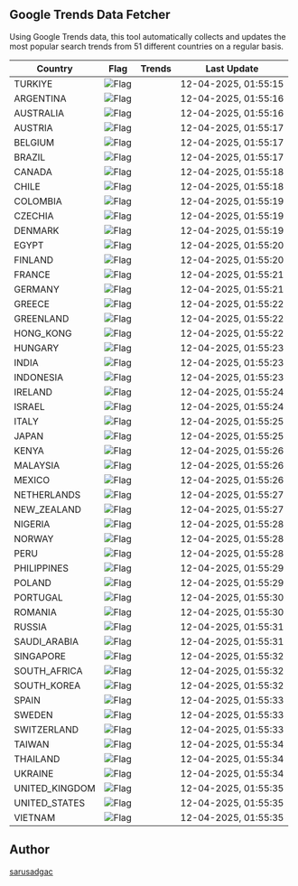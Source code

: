 
## Google Trends Data Fetcher

Using Google Trends data, this tool automatically collects and updates the most popular search trends from 51 different countries on a regular basis.


| Country | Flag | Trends | Last Update |
| --- | --- | --- | --- |
| TURKIYE | ![Flag](https://flagcdn.com/16x12/tr.png) |  | 12-04-2025, 01:55:15 |
| ARGENTINA | ![Flag](https://flagcdn.com/16x12/ar.png) |  | 12-04-2025, 01:55:16 |
| AUSTRALIA | ![Flag](https://flagcdn.com/16x12/au.png) |  | 12-04-2025, 01:55:16 |
| AUSTRIA | ![Flag](https://flagcdn.com/16x12/at.png) |  | 12-04-2025, 01:55:17 |
| BELGIUM | ![Flag](https://flagcdn.com/16x12/be.png) |  | 12-04-2025, 01:55:17 |
| BRAZIL | ![Flag](https://flagcdn.com/16x12/br.png) |  | 12-04-2025, 01:55:17 |
| CANADA | ![Flag](https://flagcdn.com/16x12/ca.png) |  | 12-04-2025, 01:55:18 |
| CHILE | ![Flag](https://flagcdn.com/16x12/cl.png) |  | 12-04-2025, 01:55:18 |
| COLOMBIA | ![Flag](https://flagcdn.com/16x12/co.png) |  | 12-04-2025, 01:55:19 |
| CZECHIA | ![Flag](https://flagcdn.com/16x12/cz.png) |  | 12-04-2025, 01:55:19 |
| DENMARK | ![Flag](https://flagcdn.com/16x12/dk.png) |  | 12-04-2025, 01:55:19 |
| EGYPT | ![Flag](https://flagcdn.com/16x12/eg.png) |  | 12-04-2025, 01:55:20 |
| FINLAND | ![Flag](https://flagcdn.com/16x12/fi.png) |  | 12-04-2025, 01:55:20 |
| FRANCE | ![Flag](https://flagcdn.com/16x12/fr.png) |  | 12-04-2025, 01:55:21 |
| GERMANY | ![Flag](https://flagcdn.com/16x12/de.png) |  | 12-04-2025, 01:55:21 |
| GREECE | ![Flag](https://flagcdn.com/16x12/gr.png) |  | 12-04-2025, 01:55:22 |
| GREENLAND | ![Flag](https://flagcdn.com/16x12/gl.png) |  | 12-04-2025, 01:55:22 |
| HONG_KONG | ![Flag](https://flagcdn.com/16x12/hk.png) |  | 12-04-2025, 01:55:22 |
| HUNGARY | ![Flag](https://flagcdn.com/16x12/hu.png) |  | 12-04-2025, 01:55:23 |
| INDIA | ![Flag](https://flagcdn.com/16x12/in.png) |  | 12-04-2025, 01:55:23 |
| INDONESIA | ![Flag](https://flagcdn.com/16x12/id.png) |  | 12-04-2025, 01:55:23 |
| IRELAND | ![Flag](https://flagcdn.com/16x12/ie.png) |  | 12-04-2025, 01:55:24 |
| ISRAEL | ![Flag](https://flagcdn.com/16x12/il.png) |  | 12-04-2025, 01:55:24 |
| ITALY | ![Flag](https://flagcdn.com/16x12/it.png) |  | 12-04-2025, 01:55:25 |
| JAPAN | ![Flag](https://flagcdn.com/16x12/jp.png) |  | 12-04-2025, 01:55:25 |
| KENYA | ![Flag](https://flagcdn.com/16x12/ke.png) |  | 12-04-2025, 01:55:26 |
| MALAYSIA | ![Flag](https://flagcdn.com/16x12/my.png) |  | 12-04-2025, 01:55:26 |
| MEXICO | ![Flag](https://flagcdn.com/16x12/mx.png) |  | 12-04-2025, 01:55:26 |
| NETHERLANDS | ![Flag](https://flagcdn.com/16x12/nl.png) |  | 12-04-2025, 01:55:27 |
| NEW_ZEALAND | ![Flag](https://flagcdn.com/16x12/nz.png) |  | 12-04-2025, 01:55:27 |
| NIGERIA | ![Flag](https://flagcdn.com/16x12/ng.png) |  | 12-04-2025, 01:55:28 |
| NORWAY | ![Flag](https://flagcdn.com/16x12/no.png) |  | 12-04-2025, 01:55:28 |
| PERU | ![Flag](https://flagcdn.com/16x12/pe.png) |  | 12-04-2025, 01:55:28 |
| PHILIPPINES | ![Flag](https://flagcdn.com/16x12/ph.png) |  | 12-04-2025, 01:55:29 |
| POLAND | ![Flag](https://flagcdn.com/16x12/pl.png) |  | 12-04-2025, 01:55:29 |
| PORTUGAL | ![Flag](https://flagcdn.com/16x12/pt.png) |  | 12-04-2025, 01:55:30 |
| ROMANIA | ![Flag](https://flagcdn.com/16x12/ro.png) |  | 12-04-2025, 01:55:30 |
| RUSSIA | ![Flag](https://flagcdn.com/16x12/ru.png) |  | 12-04-2025, 01:55:31 |
| SAUDI_ARABIA | ![Flag](https://flagcdn.com/16x12/sa.png) |  | 12-04-2025, 01:55:31 |
| SINGAPORE | ![Flag](https://flagcdn.com/16x12/sg.png) |  | 12-04-2025, 01:55:32 |
| SOUTH_AFRICA | ![Flag](https://flagcdn.com/16x12/za.png) |  | 12-04-2025, 01:55:32 |
| SOUTH_KOREA | ![Flag](https://flagcdn.com/16x12/kr.png) |  | 12-04-2025, 01:55:32 |
| SPAIN | ![Flag](https://flagcdn.com/16x12/es.png) |  | 12-04-2025, 01:55:33 |
| SWEDEN | ![Flag](https://flagcdn.com/16x12/se.png) |  | 12-04-2025, 01:55:33 |
| SWITZERLAND | ![Flag](https://flagcdn.com/16x12/ch.png) |  | 12-04-2025, 01:55:33 |
| TAIWAN | ![Flag](https://flagcdn.com/16x12/tw.png) |  | 12-04-2025, 01:55:34 |
| THAILAND | ![Flag](https://flagcdn.com/16x12/th.png) |  | 12-04-2025, 01:55:34 |
| UKRAINE | ![Flag](https://flagcdn.com/16x12/ua.png) |  | 12-04-2025, 01:55:34 |
| UNITED_KINGDOM | ![Flag](https://flagcdn.com/16x12/gb.png) |  | 12-04-2025, 01:55:35 |
| UNITED_STATES | ![Flag](https://flagcdn.com/16x12/us.png) |  | 12-04-2025, 01:55:35 |
| VIETNAM | ![Flag](https://flagcdn.com/16x12/vn.png) |  | 12-04-2025, 01:55:35 |


## Author
 [sarusadgac](https://x.com/sarusadgac)

